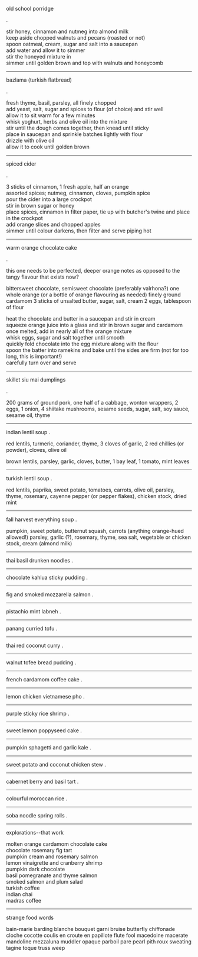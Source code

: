 old school porridge

.

stir honey, cinnamon and nutmeg into almond milk  
keep aside chopped walnuts and pecans (roasted or not)  
spoon oatmeal, cream, sugar and salt into a saucepan  
add water and allow it to simmer  
stir the honeyed mixture in  
simmer until golden brown and top with walnuts and honeycomb


---

bazlama (turkish flatbread)

.

fresh thyme, basil, parsley, all finely chopped  
add yeast, salt, sugar and spices to flour (of choice) and stir well  
allow it to sit warm for a few minutes  
whisk yoghurt, herbs and olive oil into the mixture  
stir until the dough comes together, then knead until sticky  
place in saucepan and sprinkle batches lightly with flour  
drizzle with olive oil  
allow it to cook until golden brown  

---

spiced cider

.

3 sticks of cinnamon, 1 fresh apple, half an orange  
assorted spices; nutmeg, cinnamon, cloves, pumpkin spice  
pour the cider into a large crockpot  
stir in brown sugar or honey  
place spices, cinnamon in filter paper, tie up with butcher's twine and place in the crockpot  
add orange slices and chopped apples  
simmer until colour darkens, then filter and serve piping hot  

---

warm orange chocolate cake

.

this one needs to be perfected, deeper orange notes as opposed to the tangy flavour that exists now?  

bittersweet chocolate, semisweet chocolate (preferably valrhona?)
one whole orange (or a bottle of orange flavouring as needed)
finely ground cardamom
3 sticks of unsalted butter, sugar, salt, cream
2 eggs, tablespoon of flour


heat the chocolate and butter in a saucepan and stir in cream  
squeeze orange juice into a glass and stir in brown sugar and cardamom  
once melted, add in nearly all of the orange mixture  
whisk eggs, sugar and salt together until smooth  
quickly fold chocolate into the egg mixture along with the flour  
spoon the batter into ramekins and bake until the sides are firm (not for too long, this is important!)  
carefully turn over and serve


---

skillet siu mai dumplings   

.

200 grams of ground pork, one half of a cabbage, wonton wrappers, 2 eggs, 1 onion, 4 shiitake mushrooms, sesame seeds, sugar, salt, soy sauce, sesame oil, thyme

---

indian lentil soup
.

red lentils, turmeric, coriander, thyme, 3 cloves of garlic, 2 red chillies (or powder), cloves, olive oil  
  
brown lentils, parsley, garlic, cloves, butter, 1 bay leaf, 1 tomato, mint leaves


---

turkish lentil soup
.

red lentils, paprika, sweet potato, tomatoes, carrots, olive oil, parsley, thyme, rosemary, cayenne pepper (or pepper flakes), chicken stock, dried mint  

---

fall harvest everything soup
.

pumpkin, sweet potato, butternut squash, carrots (anything orange-hued allowed!) parsley, garlic (?), rosemary, thyme, sea salt, vegetable or chicken stock, cream (almond milk)

---

thai basil drunken noodles
.

---


chocolate kahlua sticky pudding
.

---

fig and smoked mozzarella salmon
.

---

pistachio mint labneh
.

---

panang curried tofu
.

---

thai red coconut curry
.

---

walnut tofee bread pudding
.


---

french cardamom coffee cake
.

---

lemon chicken vietnamese pho
.

---

purple sticky rice shrimp
.

---

sweet lemon poppyseed cake
.

---

pumpkin sphagetti and garlic kale
.

---

sweet potato and coconut chicken stew
.

---

cabernet berry and basil tart
.

---

colourful moroccan rice
.

---

soba noodle spring rolls
.

---

explorations--that work    

molten orange cardamom chocolate cake  
chocolate rosemary fig tart  
pumpkin cream and rosemary salmon  
lemon vinaigrette and cranberry shrimp  
pumpkin dark chocolate  
basil pomegranate and thyme salmon  
smoked salmon and plum salad  
turkish coffee  
indian chai  
madras coffee  

---

strange food words   

bain-marie
barding
blanche
bouquet garni
bruise
butterfly
chiffonade
cloche
cocotte
coulis
en croute
en papillote
flute
fool
macedoine
macerate
mandoline
mezzaluna
muddler
opaque
parboil
pare
pearl
pith
roux
sweating
tagine
toque
truss
weep


